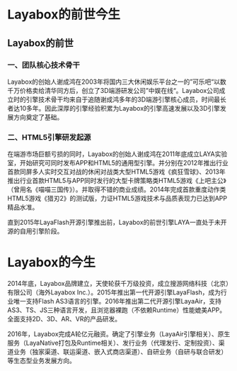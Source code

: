 # Layabox的前世今生



## Layabox的前世



###  一、团队核心技术骨干 

​        Layabox的创始人谢成鸿在2003年将国内三大休闲娱乐平台之一的”可乐吧“以数千万价格卖给清华同方后，创立了3D端游研发公司”中娱在线“。Layabox公司成立时的引擎技术骨干均来自于追随谢成鸿多年的3D端游引擎核心成员，时间最长者达10多年。因此深厚的引擎经验积累为Layabox的引擎高速发展以及3D引擎发展方向奠定了基础。

### 二、HTML5引擎研发起源

​        在端游市场巨额亏损的同时，Layabox的创始人谢成鸿在2011年底成立LAYA实验室，开始研究可同时发布APP和HTML5的通用型引擎。并分别在2012年推出行业首款同屏多人实时交互对战的休闲对战类大型HTML5游戏《疯狂雪球》、2013年推出行业首款HTML5与APP同时发行的大型卡牌策略类HTML5游戏《上吧主公》（曾用名《喵喵三国传》）。并取得不错的商业成绩。2014年完成首款重度动作类HTML5游戏《猎刃2》的测试版，力证HTML5游戏技术与品质表现力已达到APP精品水准。



直到2015年LayaFlash开源引擎推出前，Layabox的前世引擎LAYA一直处于未开源的自用引擎阶段。





# **Layabox的今生**

​        2014年底，Layabox品牌建立，天使轮获千万级投资，成立搜游网络科技（北京）有限公司（海外Layabox Inc.）。2015年推出第一代开源引擎LayaFlash，成为行业唯一支持Flash AS3语言的引擎。2016年推出第二代开源引擎LayaAir，支持AS3、TS、JS三种语言开发，且浏览器裸跑（不依赖Runtime）性能媲美APP。全面支持2D、3D、AR、VR的产品研发。



​        2016年，Layabox完成A轮亿元融资。确定了引擎业务（LayaAir引擎相关）、原生服务（LayaNative打包及Runtime相关）、发行业务（代理发行、定制投资）、渠道业务（独家渠道、联运渠道、嵌入式商店渠道）、自研业务（自研与联合研发）等生态型业务发展方向。

​        